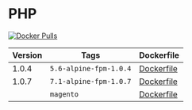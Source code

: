PHP
=====================

[![Docker Pulls](https://img.shields.io/docker/pulls/digitalpulp/php.svg?maxAge=2592000)](https://hub.docker.com/r/digitalpulp/php/)

| Version | Tags | Dockerfile |
| --- | --- | --- |
|1.0.4| `5.6-alpine-fpm-1.0.4` | [Dockerfile](https://github.com/digitalpulp/php/blob/master/5.6/Dockerfile-alpine-fpm) |
|1.0.7| `7.1-alpine-fpm-1.0.7` | [Dockerfile](https://github.com/digitalpulp/php/blob/master/7.1/Dockerfile-alpine-fpm) |
| | `magento` | [Dockerfile](https://github.com/digitalpulp/php/blob/master/magento/Dockerfile) |
